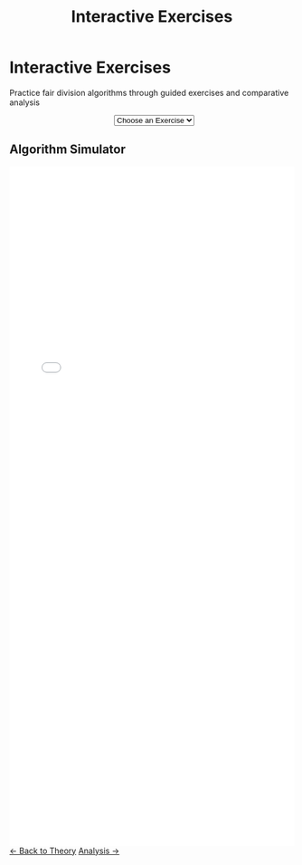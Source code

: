 ﻿---
layout: default
title: Interactive Exercises
permalink: /exercises/
---

<div class="page-header">
  <h1 class="page-title">Interactive Exercises</h1>
  <p class="page-description">Practice fair division algorithms through guided exercises and comparative analysis</p>
</div>

<div class="content-block">
  <div style="display: flex; gap: 1rem; align-items: center; flex-wrap: wrap; justify-content: center;">
    <div>
      <label for="exercise-list" style="font-weight: 500; margin-right: 0.5rem;"></label>
      <select id="exercise-list" class="algorithm-dropdown">
        <option value="">Choose an Exercise</option>
      </select>
    </div>
  </div>
</div>

<div class="content-block" id="exercise-panel" style="display: none;">
  <div style="text-align: center; margin-bottom: 2rem;">
    <h2 id="exercise-title">Exercise Title</h2>
    <div style="display: flex; justify-content: center; gap: 1rem; margin-top: 1rem;">
      <span id="exercise-difficulty" class="meta-badge"></span>
      <span id="exercise-time" class="meta-badge"></span>
    </div>
  </div>

  <div id="exercise-description" style="font-size: 1.1rem; margin-bottom: 2rem; text-align: center;"></div>

  <div id="exercise-objectives" style="margin-bottom: 2rem;"></div>

  <div id="exercise-instructions" style="background: #f8f9fa; padding: 1.5rem; border-radius: 8px; margin-bottom: 2rem;"></div>

  <h3 style="text-align: center">Try it out on the simulator!</h3>
</div>

<div class="content-block demo-section">
  <div class="demo-header">
    <h2>Algorithm Simulator</h2>
  </div>

  <!-- Demo Interface Container -->
  <div class="unified-demo-container">
    <iframe 
      src="{{ '/assets/demos/unified/index.html' | relative_url }}" 
      width="100%" 
      height="1200" 
      frameborder="0"
      style="display: block; border: none;">
      <p>Your browser does not support iframes. <a href="{{ '/assets/demos/unified/index.html' | relative_url }}">View the demo directly</a>.</p>
    </iframe>
  </div>

</div>

<footer class="algorithm-navigation">
  <a href="{{ '/theory/' | relative_url }}" class="nav-button secondary">← Back to Theory</a>
  <a href="{{ '/analysis/' | relative_url }}" class="nav-button primary">Analysis →</a>
</footer>

<script src="{{ '/assets/exercises/exercises.js' | relative_url }}"></script>